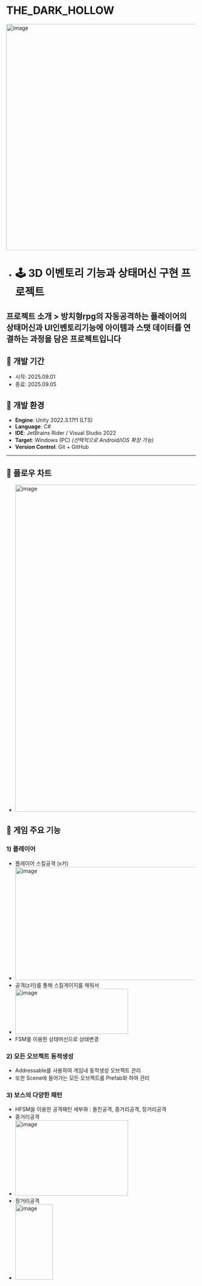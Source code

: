 # THE_DARK_HOLLOW

<img width="700" height="600" alt="image" src="https://github.com/user-attachments/assets/629ea0a2-1681-4d1b-8270-0d2f9a0ea22f" />

- # 🕹️ 3D 이벤토리 기능과 상태머신 구현 프로젝트
프로젝트 소개 > 방치형rpg의 자동공격하는 플레이어의 상태머신과 UI인벤토리기능에 아이템과 스탯 데이터를 연결하는 과정을 담은 프로젝트입니다
---
## 📅 개발 기간
- 시작: 2025.09.01  
- 종료: 2025.09.05  

## 🧰 개발 환경
- **Engine**: Unity 2022.3.17f1 (LTS)
- **Language**: C#
- **IDE**: JetBrains Rider / Visual Studio 2022
- **Target**: Windows (PC) *(선택적으로 Android/iOS 확장 가능)*
- **Version Control**: Git + GitHub

---
## 🎀 플로우 차트
- <img width="1590" height="868" alt="image" src="https://github.com/user-attachments/assets/d46abab3-b1c6-4ecc-9de2-ce83c96a4584" />

## 🧩 게임 주요 기능

### 1) 플레이어
- 플레이어 스킬공격 (x키)
- <img width="500" height="300" alt="image" src="https://github.com/user-attachments/assets/9893ddd8-7b0a-4899-a3f5-afcfcbb0045f" />
- 공격(z키)를 통해 스킬게이지를 채워서 
- <img width="300" height="120" alt="image" src="https://github.com/user-attachments/assets/fc14861b-d712-4c69-a7a1-11663dbaa597" />
- FSM를 이용한 상태머신으로 상태변경

### 2) 모든 오브젝트 동적생성
- Addressable를 사용하여 게임내 동적생성 오브젝트 관리
- 또한 Scene에 들어가는 모든 오브젝트를 Prefab화 하여 관리

### 3) 보스의 다양한 패턴
- HFSM을 이용한 공격패턴 세부화 : 돌진공격, 중거리공격, 장거리공격
- 중거리공격
- <img width="300" height="200" alt="image" src="https://github.com/user-attachments/assets/b8bff08d-86e7-425f-a5d9-8ed0e471ecc0" />
- 장거리공격
- <img width="100" height="200" alt="image" src="https://github.com/user-attachments/assets/15dd45ba-faac-478b-a801-3158580245c3" />


